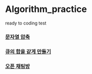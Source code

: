 # Algorithm_practice
ready to coding test

### [문자열 압축](https://github.com/PLAYseung/Algorithm_practice/tree/main/sameQue)

### [큐의 합을 같게 만들기](https://github.com/PLAYseung/Algorithm_practice/tree/main/zipString)

### [오픈 채팅방]()
